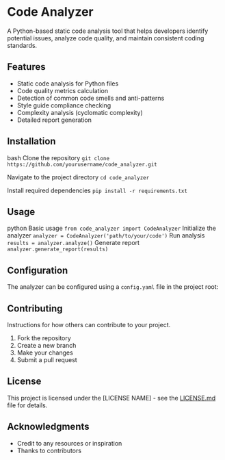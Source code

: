 # Code Analyzer

A Python-based static code analysis tool that helps developers identify potential issues, analyze code quality, and maintain consistent coding standards.

## Features

- Static code analysis for Python files
- Code quality metrics calculation
- Detection of common code smells and anti-patterns
- Style guide compliance checking
- Complexity analysis (cyclomatic complexity)
- Detailed report generation

## Installation

bash
Clone the repository
```git clone https://github.com/yourusername/code_analyzer.git```

Navigate to the project directory
```cd code_analyzer```

Install required dependencies
```pip install -r requirements.txt```

## Usage

python
Basic usage
```from code_analyzer import CodeAnalyzer```
Initialize the analyzer
```analyzer = CodeAnalyzer('path/to/your/code')```
Run analysis
```results = analyzer.analyze()```
Generate report
```analyzer.generate_report(results)```

## Configuration

The analyzer can be configured using a `config.yaml` file in the project root:

## Contributing

Instructions for how others can contribute to your project.

1. Fork the repository
2. Create a new branch
3. Make your changes
4. Submit a pull request

## License

This project is licensed under the [LICENSE NAME] - see the [LICENSE.md](LICENSE.md) file for details.

## Acknowledgments

- Credit to any resources or inspiration
- Thanks to contributors